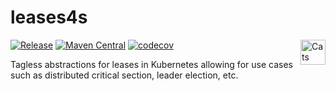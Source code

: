 # leases4s
[![Release](https://github.com/jchapuis/fs2-kafka-mock/actions/workflows/release.yml/badge.svg)](https://github.com/jchapuis/leases4s/actions/workflows/release.yml)
[![Maven Central](https://maven-badges.herokuapp.com/maven-central/io.github.jchapuis/fs2-kafka-mock_2.13/badge.svg)](https://maven-badges.herokuapp.com/maven-central/io.github.jchapuis/leases4s_2.13)
[![codecov](https://codecov.io/gh/jchapuis/fs2-kafka-mock/branch/master/graph/badge.svg?token=BOAOIFC7BF)](https://codecov.io/gh/jchapuis/leases4s)
<a href="https://typelevel.org/cats/"><img src="https://typelevel.org/cats/img/cats-badge.svg" height="40px" align="right" alt="Cats friendly" /></a>

Tagless abstractions for leases in Kubernetes allowing for use cases such as distributed critical section, leader election, etc. 

